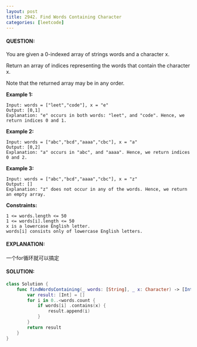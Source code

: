 ```yaml
---
layout: post
title: 2942. Find Words Containing Character
categories: [leetcode]
---
```

#### QUESTION:
You are given a 0-indexed array of strings words and a character x.

Return an array of indices representing the words that contain the character x.

Note that the returned array may be in any order.

 

__Example 1:__
```
Input: words = ["leet","code"], x = "e"
Output: [0,1]
Explanation: "e" occurs in both words: "leet", and "code". Hence, we return indices 0 and 1.
```
__Example 2:__
```
Input: words = ["abc","bcd","aaaa","cbc"], x = "a"
Output: [0,2]
Explanation: "a" occurs in "abc", and "aaaa". Hence, we return indices 0 and 2.
```
__Example 3:__
```
Input: words = ["abc","bcd","aaaa","cbc"], x = "z"
Output: []
Explanation: "z" does not occur in any of the words. Hence, we return an empty array.
```
 

__Constraints:__
```
1 <= words.length <= 50
1 <= words[i].length <= 50
x is a lowercase English letter.
words[i] consists only of lowercase English letters.
```
#### EXPLANATION:

一个for循环就可以搞定

#### SOLUTION:
```swift
class Solution {
    func findWordsContaining(_ words: [String], _ x: Character) -> [Int] {
        var result: [Int] = []
        for i in 0..<words.count {
            if words[i] .contains(x) {
                result.append(i)
            }
        }
        return result
    }
}
```
